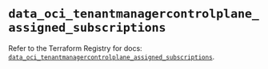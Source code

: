# `data_oci_tenantmanagercontrolplane_assigned_subscriptions`

Refer to the Terraform Registry for docs: [`data_oci_tenantmanagercontrolplane_assigned_subscriptions`](https://registry.terraform.io/providers/hashicorp/oci/7.19.0/docs/data-sources/tenantmanagercontrolplane_assigned_subscriptions).
